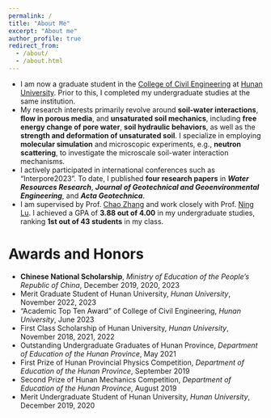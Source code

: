 ```yaml
---
permalink: /
title: "About Me"
excerpt: "About me"
author_profile: true
redirect_from: 
  - /about/
  - /about.html
---
```


- I am now a graduate student in the [College of Civil Engineering](http://ce.hnu.edu.cn/) at [Hunan University](http://www-en.hnu.edu.cn/). Prior to this, I completed my undergraduate studies at the same institution.
- My research interests primarily revolve around **soil-water interactions**, **flow in porous media**, and **unsaturated soil mechanics**, including **free energy change of pore water**, **soil hydraulic behaviors**, as well as the **strength and deformation of unsaturated soil**. I specialize in employing **molecular simulation** and microscopic experiments, e.g., **neutron scattering**, to investigate the microscale soil-water interaction mechanisms.
- I actively participated in international conferences such as “Interpore2023”. To date, I published **four research papers** in ***Water Resources Research***, ***Journal of Geotechnical and Geoenvironmental Engineering***, and ***Acta Geotechnica***.
- I am supervised by Prof. [Chao Zhang](https://scholar.google.com.sg/citations?hl=zh-CN&user=stT8_9MAAAAJ) and work closely with Prof. [Ning Lu](https://cee.mines.edu/project/lu-ning/). I achieved a GPA of **3.88 out of 4.00** in my undergraduate studies, ranking **1st out of 43 students** in my class.

Awards and Honors
======
- **Chinese National Scholarship**, _Ministry of Education of the People’s Republic of China_, December 2019, 2020, 2023
- Merit Graduate Student of Hunan University, _Hunan University_, November 2022, 2023
- “Academic Top Ten Award” of College of Civil Engineering, _Hunan University_, June 2023
- First Class Scholarship of Hunan University, _Hunan University_, November 2018, 2021, 2022
- Outstanding Undergraduate Graduates of Hunan Province, _Department of Education of the Hunan Province_, May 2021
- First Prize of Hunan Provincial Physics Competition, _Department of Education of the Hunan Province_, September 2019
- Second Prize of Hunan Mechanics Competition, _Department of Education of the Hunan Province_, August 2019
- Merit Undergraduate Student of Hunan University, _Hunan University_, December 2019, 2020

